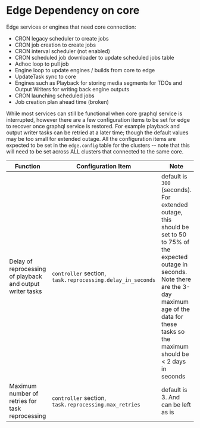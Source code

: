 
# Edge Dependency on core

Edge services or engines that need core connection:

* CRON legacy scheduler to create jobs
* CRON job creation to create jobs
* CRON interval scheduler (not enabled)
* CRON scheduled job downloader to update scheduled jobs table
* Adhoc loop to pull job
* Engine loop to update engines / builds from core to edge
* UpdateTask sync to core
* Engines such as Playback for storing media segments for TDOs and Output Writers for writing back engine outputs
* CRON launching scheduled jobs
* Job creation plan ahead time (broken)


While most services can still be functional when core graphql service is interrupted, however 
there are a few configuration items to be set for edge to recover once graphql service is restored.
For example playback and output writer tasks can be retried at a later time; though the default values
may be too small for extended outage.  All the configuration items are expected to be set in the `edge.config`
table for the clusters -- note that this will need to be set across ALL clusters that connected to the same core.



| Function | Configuration Item | Note |
|----------|--------------------|-----------------|
| Delay of reprocessing of playback and output writer tasks | `controller` section,  `task.reprocessing.delay_in_seconds` | default is `300` (seconds).  For extended outage, this should be set to 50 to 75% of the expected outage in seconds.  Note there are the 3-day maximum age of the data for these tasks so the maximum should be < 2 days in seconds   | 
| Maximum number of retries for task reprocessing | `controller` section, `task.reprocessing.max_retries` | default is 3.  And can be left as is |
